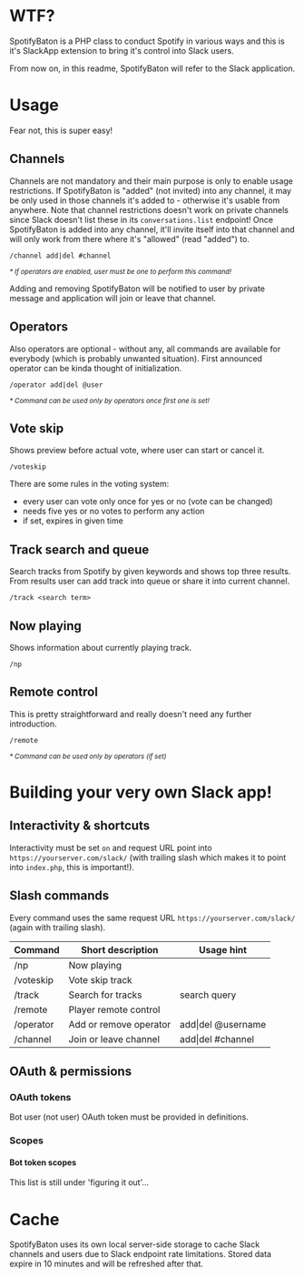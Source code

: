 # WTF?
SpotifyBaton is a PHP class to conduct Spotify in various ways and this is it's SlackApp extension to bring it's control into Slack users.

From now on, in this readme, SpotifyBaton will refer to the Slack application.
# Usage
Fear not, this is super easy!
## Channels
Channels are not mandatory and their main purpose is only to enable usage restrictions. If SpotifyBaton is "added" (not invited) into any channel, it may be only used in those channels it's added to - otherwise it's usable from anywhere.  Note that channel restrictions doesn't work on private channels since Slack doesn't list these in its `conversations.list` endpoint! Once SpotifyBaton is added into any channel, it'll invite itself into that channel and will only work from there where it's "allowed" (read "added") to.
```
/channel add|del #channel
```
<sup>_* If operators are enabled, user must be one to perform this command!_</sup>

Adding and removing SpotifyBaton will be notified to user by private message and application will join or leave that channel.
## Operators
Also operators are optional - without any, all commands are available for everybody (which is probably unwanted situation). First announced operator can be kinda thought of initialization.
```
/operator add|del @user
```
<sup>_* Command can be used only by operators once first one is set!_</sup>
## Vote skip
Shows preview before actual vote, where user can start or cancel it.
```
/voteskip
```
There are some rules in the voting system:
- every user can vote only once for yes or no (vote can be changed)
- needs five yes or no votes to perform any action
- if set, expires in given time
## Track search and queue
Search tracks from Spotify by given keywords and shows top three results. From results user can add track into queue or share it into current channel.
```
/track <search term>
```
## Now playing
Shows information about currently playing track.
```
/np
```
## Remote control
This is pretty straightforward and really doesn't need any further introduction.
```
/remote
```
<sup>_* Command can be used only by operators (if set)_</sup>
# Building your very own Slack app!
## Interactivity & shortcuts
Interactivity must be set `on` and request URL point into `https://yourserver.com/slack/` (with trailing slash which makes it to point into `index.php`, this is important!).
## Slash commands
Every command uses the same request URL `https://yourserver.com/slack/` (again with trailing slash).

| Command   | Short description      | Usage hint         |
|-----------|------------------------|--------------------|
| /np       | Now playing            |                    |
| /voteskip | Vote skip track        |                    |
| /track    | Search for tracks      | search query       |
| /remote   | Player remote control  |                    |
| /operator | Add or remove operator | add\|del @username |
| /channel  | Join or leave channel  | add\|del #channel  |
## OAuth & permissions
### OAuth tokens
Bot user (not user) OAuth token must be provided in definitions.
### Scopes
#### Bot token scopes
This list is still under 'figuring it out'...
# Cache
SpotifyBaton uses its own local server-side storage to cache Slack channels and users due to Slack endpoint rate limitations. Stored data expire in 10 minutes and will be refreshed after that.